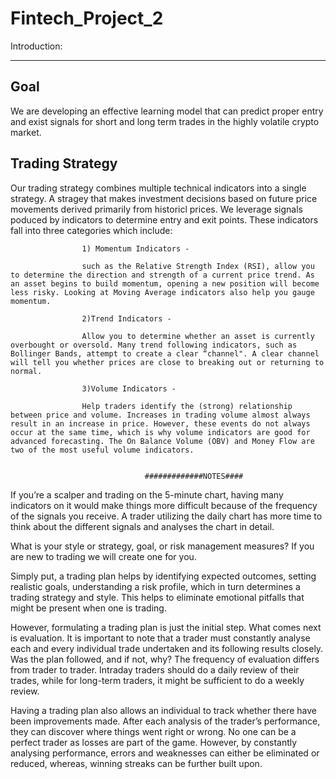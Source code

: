 # Fintech_Project_2

Introduction:

------------

## Goal

We are developing an effective learning model that can predict proper entry and exist signals for short and long term trades in the highly volatile crypto market.

## Trading Strategy

Our trading strategy combines multiple technical indicators into a single strategy. A stragey that makes investment decisions based on   future price movements derived primarily from historicl prices. We leverage signals poduced by indicators to determine entry and exit points. These indicators fall into three categories which include:

                    1) Momentum Indicators -  

                    such as the Relative Strength Index (RSI), allow you to determine the direction and strength of a current price trend. As an asset begins to build momentum, opening a new position will become less risky. Looking at Moving Average indicators also help you gauge momentum.

                    2)Trend Indicators -

                    Allow you to determine whether an asset is currently overbought or oversold. Many trend following indicators, such as Bollinger Bands, attempt to create a clear “channel". A clear channel will tell you whether prices are close to breaking out or returning to normal.

                    3)Volume Indicators -

                    Help traders identify the (strong) relationship between price and volume. Increases in trading volume almost always result in an increase in price. However, these events do not always occur at the same time, which is why volume indicators are good for advanced forecasting. The On Balance Volume (OBV) and Money Flow are two of the most useful volume indicators.


                                  #############NOTES####
If you’re a scalper and trading on the 5-minute chart, having many indicators on it would make things more difficult because of the frequency of the signals you receive. A trader utilizing the daily chart has more time to think about the different signals and analyses the chart in detail.

What is your style or strategy, goal, or risk management measures?
If you are new to trading we will create one for you.

Simply put, a trading plan helps by identifying expected outcomes, setting realistic goals, understanding a risk profile, which in turn determines a trading strategy and style. This helps to eliminate emotional pitfalls that might be present when one is trading.

However, formulating a trading plan is just the initial step. What comes next is evaluation. It is important to note that a trader must constantly analyse each and every individual trade undertaken and its following results closely. Was the plan followed, and if not, why? The frequency of evaluation differs from trader to trader. Intraday traders should do a daily review of their trades, while for long-term traders, it might be sufficient to do a weekly review.

Having a trading plan also allows an individual to track whether there have been improvements made. After each analysis of the trader’s performance, they can discover where things went right or wrong. No one can be a perfect trader as losses are part of the game. However, by constantly analysing performance, errors and weaknesses can either be eliminated or reduced, whereas, winning streaks can be further built upon.